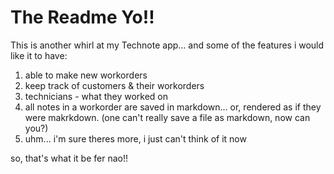 # The Readme Yo!!

This is another whirl at my Technote app...  and some of the features i would like it to have:

1. able to make new workorders
2. keep track of customers & their workorders
3. technicians - what they worked on
4. all notes in a workorder are saved in markdown... or, rendered as if they were makrkdown. (one can't really save a file as markdown, now can you?)
5. uhm...  i'm sure theres more, i just can't think of it now

so, that's what it be fer nao!!
